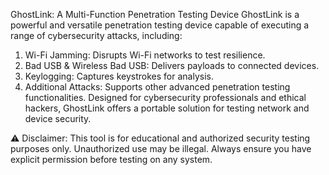 GhostLink: A Multi-Function Penetration Testing Device
GhostLink is a powerful and versatile penetration testing device capable of executing a range of cybersecurity attacks, including:

1. Wi-Fi Jamming: Disrupts Wi-Fi networks to test resilience.
2. Bad USB & Wireless Bad USB: Delivers payloads to connected devices.
3. Keylogging: Captures keystrokes for analysis.
4. Additional Attacks: Supports other advanced penetration testing functionalities.
Designed for cybersecurity professionals and ethical hackers, GhostLink offers a portable solution for testing network and device security.

⚠️ Disclaimer: This tool is for educational and authorized security testing purposes only. Unauthorized use may be illegal. Always ensure you have explicit permission before testing on any system.
